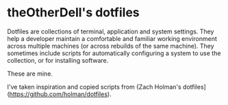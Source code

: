 # theOtherDell's dotfiles

Dotfiles are collections of terminal, application and system settings. They help a developer maintain a comfortable and familiar working environment across multiple machines (or across rebuilds of the same machine). They sometimes include scripts for automatically configuring a system to use the collection, or for installing software.

These are mine.

I've taken inspiration and copied scripts from {Zach Holman's dotfiles](https://github.com/holman/dotfiles).